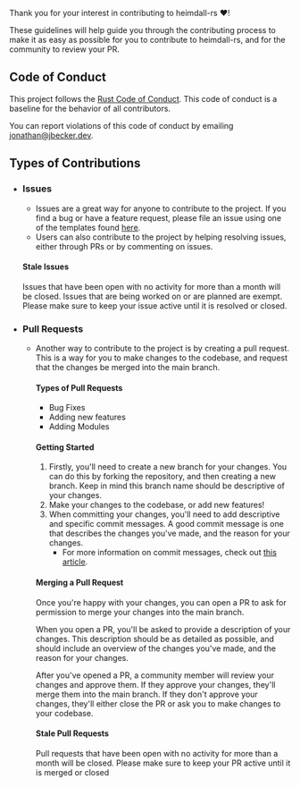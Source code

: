 Thank you for your interest in contributing to heimdall-rs ❤️!

These guidelines will help guide you through the contributing process to make it as easy as possible for you to contribute to heimdall-rs, and for the community to review your PR.

## Code of Conduct

This project follows the [Rust Code of Conduct](https://www.rust-lang.org/policies/code-of-conduct). This code of conduct is a baseline for the behavior of all contributors.

You can report violations of this code of conduct by emailing [jonathan@jbecker.dev](mailto:jonathan@jbecker.dev).

## Types of Contributions

- ### Issues
  - Issues are a great way for anyone to contribute to the project. If you find a bug or have a feature request, please file an issue using one of the templates found [here](https://github.com/Jon-Becker/heimdall-rs/issues/new/choose).
  - Users can also contribute to the project by helping resolving issues, either through PRs or by commenting on issues.

  #### Stale Issues
    Issues that have been open with no activity for more than a month will be closed. Issues that are being worked on or are planned are exempt. Please make sure to keep your issue active until it is resolved or closed.

- ### Pull Requests
  - Another way to contribute to the project is by creating a pull request. This is a way for you to make changes to the codebase, and request that the changes be merged into the main branch.

    #### Types of Pull Requests
    - Bug Fixes
    - Adding new features
    - Adding Modules

    #### Getting Started
    1. Firstly, you'll need to create a new branch for your changes. You can do this by forking the repository, and then creating a new branch. Keep in mind this branch name should be descriptive of your changes.
    2.  Make your changes to the codebase, or add new features!
    3. When committing your changes, you'll need to add descriptive and specific commit messages. A good commit message is one that describes the changes you've made, and the reason for your changes.
        - For more information on commit messages, check out [this article](https://www.freecodecamp.org/news/how-to-write-better-git-commit-messages/).

    #### Merging a Pull Request
    Once you're happy with your changes, you can open a PR to ask for permission to merge your changes into the main branch.

    When you open a PR, you'll be asked to provide a description of your changes. This description should be as detailed as possible, and should include an overview of the changes you've made, and the reason for your changes.

    After you've opened a PR, a community member will review your changes and approve them. If they approve your changes, they'll merge them into the main branch. If they don't approve your changes, they'll either close the PR or ask you to make changes to your codebase.

    #### Stale Pull Requests
    Pull requests that have been open with no activity for more than a month will be closed. Please make sure to keep your PR active until it is merged or closed
